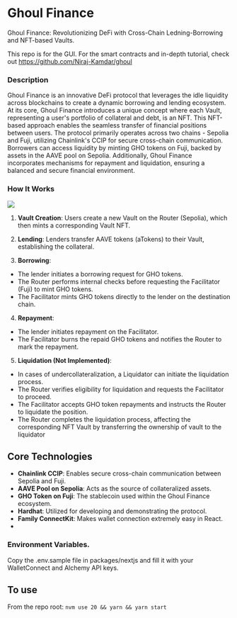 # Ghoul Finance
Ghoul Finance: Revolutionizing DeFi with Cross-Chain Ledning-Borrowing and NFT-based Vaults.

This repo is for the GUI. For the smart contracts and in-depth tutorial, check out https://github.com/Niraj-Kamdar/ghoul

### Description
Ghoul Finance is an innovative DeFi protocol that leverages the idle liquidity across blockchains to create a dynamic borrowing and lending ecosystem. At its core, Ghoul Finance introduces a unique concept where each Vault, representing a user's portfolio of collateral and debt, is an NFT. This NFT-based approach enables the seamless transfer of financial positions between users. The protocol primarily operates across two chains - Sepolia and Fuji, utilizing Chainlink's CCIP for secure cross-chain communication. Borrowers can access liquidity by minting GHO tokens on Fuji, backed by assets in the AAVE pool on Sepolia. Additionally, Ghoul Finance incorporates mechanisms for repayment and liquidation, ensuring a balanced and secure financial environment.

### How It Works
[![](https://mermaid.ink/img/pako:eNqNVMtu2zAQ_JUFe3GA5Ad0CNCmcFOgLyRGT7psqJW9NUUqJJUgDfLvXZqKKVs2UF9MrWZmZ3YJvSrtGlKVCvQ4kNX0mXHtsastyA91dB6-kW3IH1T4ceAG5ZirPfrImnu0Ee7cEMkDhvG0uKfeGcaLOXSJmg3HpJPwk8fFcvjDwsicD3DjCSPBbxxMzLVs6ur6OnepRkgABEvPU2QGXAk0cyr4zjaGAoMfy1VpZQTEdn2my8qjDW3Kh08E0W3JwgJX6f9CHiFuCJ5y73fBB-e9ez4v-dVy5J31PRK-3P7M4gcRCucX-db5LoAkIW_RgN6Q3oYj-GSiFdylDQcJLjY74ZUmqZJtgbPQCIgtRpaz3iCPHiZa81kWqdMCR9EPfJX8nnp86UisuXYaf9r6iPxp8DYTuSkuwine_qKgMXkI6Lel597k_m7POGZ8RTJ20Bgo-RxSJu2MkbpHw393wc_s7Wa3JeAWyPCaHwyB7HEvPCee3uAED713msLJxCVKBR-1pv5gU5Pk_zGskj1d8d4Fnrk96vh-lsVOKepSdeQ72Zd8dV6TQK3kfUe1quTYyFJqVds3weEQ3f2L1aqKfqBLNfRJbvxCqapFE-jtH1RIqRg?type=png)](https://mermaid.live/edit#pako:eNqNVMtu2zAQ_JUFe3GA5Ad0CNCmcFOgLyRGT7psqJW9NUUqJJUgDfLvXZqKKVs2UF9MrWZmZ3YJvSrtGlKVCvQ4kNX0mXHtsastyA91dB6-kW3IH1T4ceAG5ZirPfrImnu0Ee7cEMkDhvG0uKfeGcaLOXSJmg3HpJPwk8fFcvjDwsicD3DjCSPBbxxMzLVs6ur6OnepRkgABEvPU2QGXAk0cyr4zjaGAoMfy1VpZQTEdn2my8qjDW3Kh08E0W3JwgJX6f9CHiFuCJ5y73fBB-e9ez4v-dVy5J31PRK-3P7M4gcRCucX-db5LoAkIW_RgN6Q3oYj-GSiFdylDQcJLjY74ZUmqZJtgbPQCIgtRpaz3iCPHiZa81kWqdMCR9EPfJX8nnp86UisuXYaf9r6iPxp8DYTuSkuwine_qKgMXkI6Lel597k_m7POGZ8RTJ20Bgo-RxSJu2MkbpHw393wc_s7Wa3JeAWyPCaHwyB7HEvPCee3uAED713msLJxCVKBR-1pv5gU5Pk_zGskj1d8d4Fnrk96vh-lsVOKepSdeQ72Zd8dV6TQK3kfUe1quTYyFJqVds3weEQ3f2L1aqKfqBLNfRJbvxCqapFE-jtH1RIqRg)

1. **Vault Creation**: Users create a new Vault on the Router (Sepolia), which then mints a corresponding Vault NFT.

2. **Lending**: Lenders transfer AAVE tokens (aTokens) to their Vault, establishing the collateral.

3. **Borrowing**:
  - The lender initiates a borrowing request for GHO tokens.
  - The Router performs internal checks before requesting the Facilitator (Fuji) to mint GHO tokens.
  - The Facilitator mints GHO tokens directly to the lender on the destination chain.

4. **Repayment**:
  - The lender initiates repayment on the Facilitator.
  - The Facilitator burns the repaid GHO tokens and notifies the Router to mark the repayment.

5. **Liquidation (Not Implemented)**:
  - In cases of undercollateralization, a Liquidator can initiate the liquidation process.
  - The Router verifies eligibility for liquidation and requests the Facilitator to proceed.
  - The Facilitator accepts GHO token repayments and instructs the Router to liquidate the position.
  - The Router completes the liquidation process, affecting the corresponding NFT Vault by transferring the ownership of vault to the liquidator

## Core Technologies
- **Chainlink CCIP**: Enables secure cross-chain communication between Sepolia and Fuji.
- **AAVE Pool on Sepolia**: Acts as the source of collateralized assets.
- **GHO Token on Fuji**: The stablecoin used within the Ghoul Finance ecosystem.
- **Hardhat**: Utilized for developing and demonstrating the protocol.
- **Family ConnectKit**: Makes wallet connection extremely easy in React.
- 

### Environment Variables.
Copy the .env.sample file in packages/nextjs and fill it with your WalletConnect and Alchemy API keys.

## To use
From the repo root:
`nvm use 20 && yarn && yarn start`